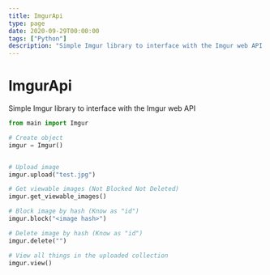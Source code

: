 ```yaml
---
title: ImgurApi
type: page
date: 2020-09-29T00:00:00
tags: ["Python"]
description: "Simple Imgur library to interface with the Imgur web API "
---
```


# ImgurApi

Simple Imgur library to interface with the Imgur web API

```py
from main import Imgur

# Create object
imgur = Imgur()


# Upload image
imgur.upload("test.jpg")

# Get viewable images (Not Blocked Not Deleted)
imgur.get_viewable_images()

# Block image by hash (Know as "id")
imgur.block("<image hash>")

# Delete image by hash (Know as "id")
imgur.delete("")

# View all things in the uploaded collection
imgur.view()
```
